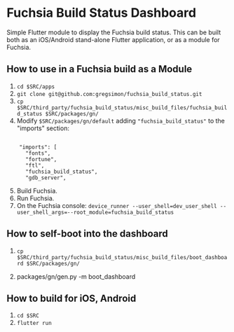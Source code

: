 # Fuchsia Build Status Dashboard

Simple Flutter module to display the Fuchsia build status. This can be built both as an iOS/Android stand-alone Flutter application, or as a module for Fuchsia.

## How to use in a Fuchsia build as a Module

1. ```cd $SRC/apps```
2. ```git clone git@github.com:gregsimon/fuchsia_build_status.git ```
3. ```cp $SRC/third_party/fuchsia_build_status/misc_build_files/fuchsia_build_status $SRC/packages/gn/```
4. Modify ```$SRC/packages/gn/default``` adding ```"fuchsia_build_status"``` to the "imports" section:

```

    "imports": [
      "fonts",
      "fortune",
      "ftl",
      "fuchsia_build_status",
      "gdb_server",
```

5. Build Fuchsia.
6. Run Fuchsia.
7. On the Fuchsia console:
```device_runner --user_shell=dev_user_shell --user_shell_args=--root_module=fuchsia_build_status```


## How to self-boot into the dashboard

1. ```cp $SRC/third_party/fuchsia_build_status/misc_build_files/boot_dashboard $SRC/packages/gn/```

2. packages/gn/gen.py -m boot_dashboard


## How to build for iOS, Android

1. ```cd $SRC```
2. ```flutter run```
